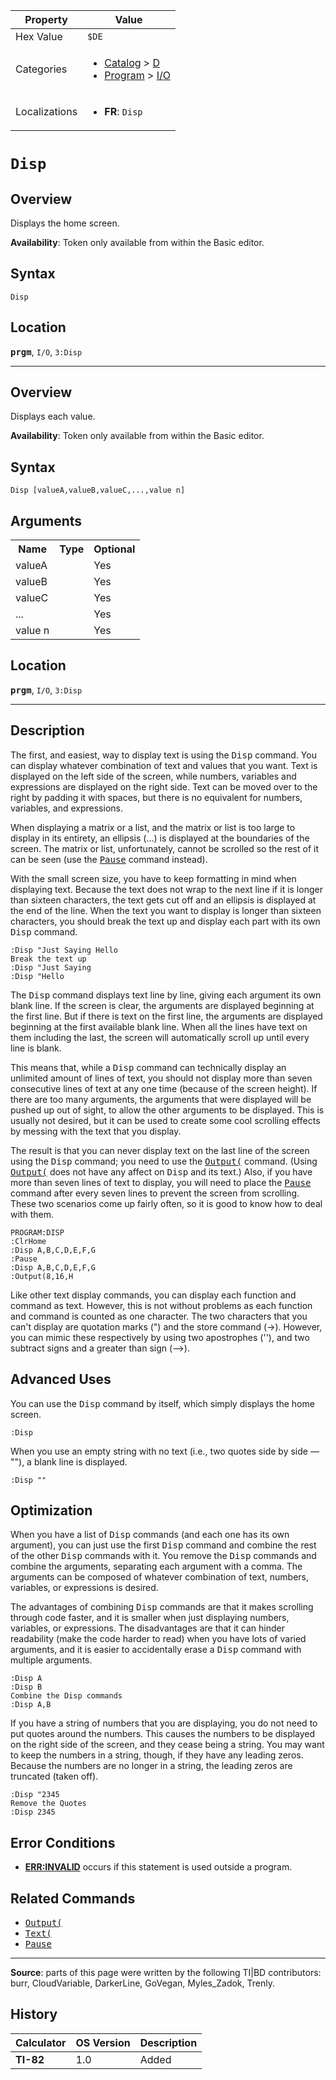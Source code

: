 | Property      | Value |
|---------------|-------|
| Hex Value     | `$DE`|
| Categories    | <ul><li>[Catalog](<../categories/Catalog.md>) > [D](<../categories/Catalog.md#D>)</li><li>[Program](<../categories/Program.md>) > [I/O](<../categories/Program.md#I/O>)</li></ul> |
| Localizations | <ul><li><b>FR</b>: `Disp `</li></ul> |

# `Disp `

## Overview
Displays the home screen.


<b>Availability</b>: Token only available from within the Basic editor.

## Syntax
`Disp`

## Location
<tt><kbd><b>prgm</b></kbd></tt>, `I/O`, `3:Disp`
<hr>

## Overview
Displays each value.


<b>Availability</b>: Token only available from within the Basic editor.

## Syntax
`Disp [valueA,valueB,valueC,...,value n]`

## Arguments
<table>
<tr><th>Name</th><th>Type</th><th>Optional</th></tr>

<tr><td>valueA</td><td></td><td>Yes</td></tr>

<tr><td>valueB</td><td></td><td>Yes</td></tr>

<tr><td>valueC</td><td></td><td>Yes</td></tr>

<tr><td>...</td><td></td><td>Yes</td></tr>

<tr><td>value n</td><td></td><td>Yes</td></tr>

</table>

## Location
<tt><kbd><b>prgm</b></kbd></tt>, `I/O`, `3:Disp`
<hr>

## Description

The first, and easiest, way to display text is using the <tt>Disp</tt> command. You can display whatever combination of text and values that you want. Text is displayed on the left side of the screen, while numbers, variables and expressions are displayed on the right side. Text can be moved over to the right by padding it with spaces, but there is no equivalent for numbers, variables, and expressions.

When displaying a matrix or a list, and the matrix or list is too large to display in its entirety, an ellipsis (…) is displayed at the boundaries of the screen. The matrix or list, unfortunately, cannot be scrolled so the rest of it can be seen (use the <tt><a href="Pause.md">Pause</a></tt> command instead).

With the small screen size, you have to keep formatting in mind when displaying text. Because the text does not wrap to the next line if it is longer than sixteen characters, the text gets cut off and an ellipsis is displayed at the end of the line. When the text you want to display is longer than sixteen characters, you should break the text up and display each part with its own <tt>Disp</tt> command.

```ti-basic
:Disp "Just Saying Hello
Break the text up
:Disp "Just Saying
:Disp "Hello
```

The <tt>Disp</tt> command displays text line by line, giving each argument its own blank line. If the screen is clear, the arguments are displayed beginning at the first line. But if there is text on the first line, the arguments are displayed beginning at the first available blank line. When all the lines have text on them including the last, the screen will automatically scroll up until every line is blank.

This means that, while a <tt>Disp</tt> command can technically display an unlimited amount of lines of text, you should not display more than seven consecutive lines of text at any one time (because of the screen height). If there are too many arguments, the arguments that were displayed will be pushed up out of sight, to allow the other arguments to be displayed. This is usually not desired, but it can be used to create some cool scrolling effects by messing with the text that you display.

The result is that you can never display text on the last line of the screen using the <tt>Disp</tt> command; you need to use the <tt><a href="Output(.md">Output(</a></tt> command. (Using <tt><a href="Output(.md">Output(</a></tt> does not have any affect on <tt>Disp</tt> and its text.) Also, if you have more than seven lines of text to display, you will need to place the <tt><a href="Pause.md">Pause</a></tt> command after every seven lines to prevent the screen from scrolling. These two scenarios come up fairly often, so it is good to know how to deal with them.

```ti-basic
PROGRAM:DISP
:ClrHome
:Disp A,B,C,D,E,F,G
:Pause
:Disp A,B,C,D,E,F,G
:Output(8,16,H
```

Like other text display commands, you can display each function and command as text. However, this is not without problems as each function and command is counted as one character. The two characters that you can't display are quotation marks (") and the store command (→). However, you can mimic these respectively by using two apostrophes (''), and two subtract signs and a greater than sign (—>).

## Advanced Uses

You can use the <tt>Disp</tt> command by itself, which simply displays the home screen.

```ti-basic
:Disp
```

When you use an empty string with no text (i.e., two quotes side by side — ""), a blank line is displayed.

```ti-basic
:Disp ""
```

## Optimization

When you have a list of <tt>Disp</tt> commands (and each one has its own argument), you can just use the first <tt>Disp</tt> command and combine the rest of the other <tt>Disp</tt> commands with it. You remove the <tt>Disp</tt> commands and combine the arguments, separating each argument with a comma. The arguments can be composed of whatever combination of text, numbers, variables, or expressions is desired.

The advantages of combining <tt>Disp</tt> commands are that it makes scrolling through code faster, and it is smaller when just displaying numbers, variables, or expressions. The disadvantages are that it can hinder readability (make the code harder to read) when you have lots of varied arguments, and it is easier to accidentally erase a <tt>Disp</tt> command with multiple arguments.

```ti-basic
:Disp A
:Disp B
Combine the Disp commands
:Disp A,B
```

If you have a string of numbers that you are displaying, you do not need to put quotes around the numbers. This causes the numbers to be displayed on the right side of the screen, and they cease being a string. You may want to keep the numbers in a string, though, if they have any leading zeros. Because the numbers are no longer in a string, the leading zeros are truncated (taken off).

```ti-basic
:Disp "2345
Remove the Quotes
:Disp 2345
```

## Error Conditions

*   **[ERR:INVALID](errors#invalid)** occurs if this statement is used outside a program.

## Related Commands

*   <tt><a href="Output(.md">Output(</a></tt>
*   <tt><a href="Text(.md">Text(</a></tt>
*   <tt><a href="Pause.md">Pause</a></tt>

* * *

**Source**: parts of this page were written by the following TI|BD contributors: burr, CloudVariable, DarkerLine, GoVegan, Myles_Zadok, Trenly.

## History
| Calculator | OS Version | Description |
|------------|------------|-------------|
| <b>TI-82</b> | 1.0 | Added |


